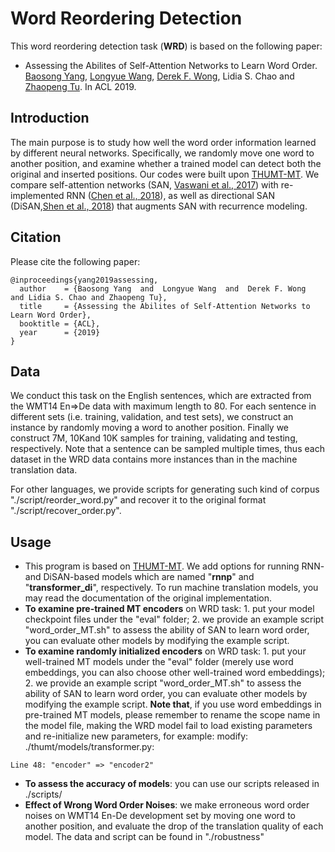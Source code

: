 # Word Reordering Detection
This word reordering detection task (**WRD**) is based on the following paper:
* Assessing the Abilites of Self-Attention Networks to Learn Word Order. [Baosong Yang](https://baosongyang.site/), [Longyue Wang](http://www.longyuewang.com/), [Derek F. Wong](https://www.fst.um.edu.mo/en/staff/fstfw.html), Lidia S. Chao and [Zhaopeng Tu](http://zptu.net/). In ACL 2019.

## Introduction
The main purpose is to study how well the word order information learned by different neural networks. Specifically, we randomly move one word to another position, and examine whether a trained model can detect both the original and inserted positions. Our codes were built upon [THUMT-MT](https://github.com/THUNLP-MT/THUMT). We compare self-attention networks (SAN, [Vaswani et al., 2017](https://arxiv.org/pdf/1706.03762.pdf)) with re-implemented RNN ([Chen et al., 2018](https://www.aclweb.org/anthology/P18-1008)), as well as directional SAN (DiSAN,[Shen et al., 2018](https://www.aaai.org/ocs/index.php/AAAI/AAAI18/paper/viewFile/16126/16099)) that augments SAN with recurrence modeling.

## Citation
Please cite the following paper:
```
@inproceedings{yang2019assessing,
  author    = {Baosong Yang  and  Longyue Wang  and  Derek F. Wong  and Lidia S. Chao and Zhaopeng Tu},
  title     = {Assessing the Abilites of Self-Attention Networks to Learn Word Order},
  booktitle = {ACL},
  year      = {2019}
}
```
## Data
We conduct this task on the English sentences, which are extracted from the WMT14 En⇒De data with maximum length to 80. For each sentence in different sets (i.e. training,  validation,  and test sets), we construct an instance by randomly moving a word to another position. Finally we construct 7M, 10Kand 10K samples for training, validating and testing, respectively. Note that a sentence can be sampled multiple times, thus each dataset in the WRD data contains more instances than in the machine translation data.

For other languages, we provide scripts for generating such kind of corpus "./script/reorder_word.py" and recover it to the original format "./script/recover_order.py".
## Usage
* This program is based on [THUMT-MT](https://github.com/THUNLP-MT/THUMT). We add options for running RNN- and DiSAN-based models which are named "**rnnp**" and "**transformer_di**", respectively. To run machine translation models, you may read the documentation of the original implementation.  
* **To examine pre-trained MT encoders** on WRD task: 1. put your model checkpoint files under the "eval" folder; 2. we provide an example script "word_order_MT.sh" to assess the ability of SAN to learn word order, you can evaluate other models by modifying the example script.
* **To examine randomly initialized encoders** on WRD task: 1. put your well-trained MT models under the "eval" folder (merely use word embeddings, you can also choose other well-trained word embeddings); 2. we provide an example script "word_order_MT.sh" to assess the ability of SAN to learn word order, you can evaluate other models by modifying the example script. **Note that**, if you use word embeddings in pre-trained MT models, please remember to rename the scope name in the model file, making the WRD model fail to load existing parameters and re-initialize new parameters, for example: modify: ./thumt/models/transformer.py:
```
Line 48: "encoder" => "encoder2"
```
* **To assess the accuracy of models**: you can use our scripts released in ./scripts/
* **Effect of Wrong Word Order Noises**:  we make erroneous word order noises on WMT14 En-De development set by moving one word to another position, and evaluate the drop of the translation quality of each model. The data and script can be found in "./robustness"
